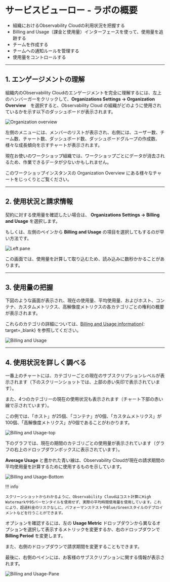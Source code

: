 # サービスビューロー - ラボの概要

* 組織におけるObservability Cloudの利用状況を把握する
* Billing and Usage（課金と使用量）インターフェースを使って、使用量を追跡する
* チームを作成する
* チームへの通知ルールを管理する
* 使用量をコントロールする

---

## 1. エンゲージメントの理解

組織内のObservability Cloudのエンゲージメントを完全に理解するには、左上のハンバーガーをクリックして、**Organizations Settings → Organization Overview**　を選択すると、Observability Cloud の組織がどのように使用されているかを示す以下のダッシュボードが表示されます。

![Organization overview](../images/servicebureau/engagement.png)

左側のメニューには、メンバーのリストが表示され、右側には、ユーザー数、チーム数、チャート数、ダッシュボード数、ダッシュボードグループの作成数、様々な成長傾向を示すチャートが表示されます。

現在お使いのワークショップ組織では、ワークショップごとにデータが消去されるため、作業できるデータが少ないかもしれません。

このワークショップインスタンスの  Organization Overview にある様々なチャートをじっくりとご覧ください。

---

## 2. 使用状況と請求情報

契約に対する使用量を確認したい場合は、 **Organizations Settings → Billing and Usage** を選択します。

もしくは、左側のペインから **Billing and Usage** の項目を選択してもするのが早い方法です。

![Left pane](../images/servicebureau/billing-and-usage-menu.png)

この画面では、使用量を計算して取り込むため、読み込みに数秒かかることがあります。

---

## 3. 使用量の把握

下図のような画面が表示され、現在の使用量、平均使用量、およびホスト、コンテナ、カスタムメトリクス、高解像度メトリクスの各カテゴリごとの権利の概要が表示されます。 

これらのカテゴリの詳細については、[Billing and Usage information](https://docs.splunk.com/Observability/admin/monitor-imm-billing-usage.html){: target=_blank} を参照してください。

![Billing and Usage](../images/servicebureau/usage-charts.png)

---

## 4. 使用状況を詳しく調べる

一番上のチャートには、カテゴリーごとの現在のサブスクリプションレベルが表示されます（下のスクリーンショットでは、上部の赤い矢印で表示されています）。

また、4つのカテゴリーの現在の使用状況も表示されます（チャート下部の赤い線で示されています）。

この例では、「ホスト」が25個、「コンテナ」が0個、「カスタムメトリクス」が100個、「高解像度メトリクス」が0個であることがわかります。

![Billing and Usage-top](../images/servicebureau/usage-detail.png)

下のグラフでは、現在の期間のカテゴリごとの使用量が表示されています（グラフの右上のドロップダウンボックスに表示されています）。

**Average Usage** と書かれた青い線は、Observability Cloudが現在の請求期間の平均使用量を計算するために使用するものを示しています。

![Billing and Usage-Bottom](../images/servicebureau/usage-trends.png)

!!! info

    スクリーンショットからわかるように、Observability Cloudはコスト計算にHigh Watermarkや95パーセンタイルを使用せず、実際の平均時間使用量を使用しています。これにより、超過料金のリスクなしに、パフォーマンステストやBlue/Greenスタイルのデプロイメントなどを行うことができます。

オプションを確認するには、左の **Usage Metric** ドロップダウンから異なるオプションを選択して表示するメトリックを変更するか、右のドロップダウンで **Billing Period** を変更します。

また、右側のドロップダウンで請求期間を変更することもできます。

最後に、右側のペインには、お客様のサブスクリプションに関する情報が表示されます。

![Billing and Usage-Pane](../images/servicebureau/subscription.png)
